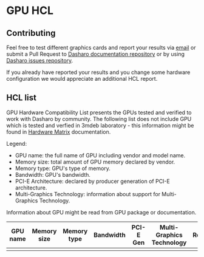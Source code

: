 # GPU HCL

## Contributing

Feel free to test different graphics cards and report your results via
[email](mailto:contact@dasharo.com) or submit a Pull Request to
[Dasharo documentation repository](https://github.com/Dasharo/docs) or by using
[Dasharo issues repository](https://github.com/Dasharo/dasharo-issues/issues).

If you already have reported your results and you change some hardware
configuration we would appreciate an additional HCL report.

## HCL list

GPU Hardware Compatibility List presents the GPUs tested and verified
to work with Dasharo by community. The following list does not include GPU
which is tested and verfied in 3mdeb laboratory - this information might be
found in [Hardware Matrix](hardware-matrix.md) documentation.

Legend:

* GPU name: the full name of GPU including vendor and model name.
* Memory size: total amount of GPU memory declared by vendor.
* Memory type: GPU's type of memory.
* Bandwidth: GPU's bandwidth.
* PCI-E Architecture: declared by producer generation of PCI-E architecture.
* Multi-Graphics Technology: information about support for Multi-Graphics
    Technology.

Information about GPU might be read from GPU package or documentation.

| GPU name         | Memory size | Memory type  | Bandwidth | PCI-E Gen | Multi-Graphics Technology | Results                |
|:----------------:|:-----------:|:------------:|:---------:|:---------:|:-------------------------:|:----------------------:|
|                  |             |              |           |           |                           |                        |
